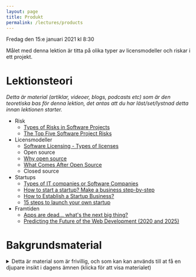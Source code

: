 ```yaml
---
layout: page
title: Produkt
permalink: /lectures/products
---
```


Fredag den 15:e januari 2021 kl 8:30

Målet med denna lektion är titta på olika typer av licensmodeller och riskar i ett projekt.

# Lektionsteori
*Detta är material (artiklar, videoer, blogs, podcasts etc) som är den teoretiska bas för denna lektion, det antas att du har läst/set/lystnad detta innan lektionen starter.*

* Risk
    * [Types of Risks in Software Projects](https://www.softwaretestinghelp.com/types-of-risks-in-software-projects/)
    * [The Top Five Software Project Risks](https://www.projectsmart.co.uk/top-five-software-project-risks.php)
* Licensmodeller
    * [Software Licensing - Types of licenses](https://sites.google.com/site/cupbsoftwarelicensing/types-of-licenses)
    * Open source
    * [Why open source](https://ben.balter.com/2015/11/23/why-open-source/)
    * [What Comes After Open Source](https://www.youtube.com/watch?v=vTsc1m78BUk)
    * Closed source
* Startups
    * [Types of IT companies or Software Companies](https://www.campusplusplus.com/types-of-it-companies/)
    * [How to start a startup? Make a business step-by-step](https://lanars.com/blog/how-to-start-a-startup-make-a-business-step-by-step)
    * [How to Establish a Startup Business?](https://www.cuttles.io/startup-articles/how-to-establish-a-startup-business)
    * [15 steps to launch your own startup](https://medium.com/@christianreber/15-steps-to-launch-your-own-startup-74e945869ca4)
* Framtiden
    * [Apps are dead... what's the next big thing?](https://www.youtube.com/watch?v=wOb0ThditOo)
    * [Predicting the Future of the Web Development (2020 and 2025)](https://www.youtube.com/watch?v=24tQRwIRP_w)

# Bakgrundsmaterial

<details markdown="1">
<summary>Detta är material som är frivillig, och som kan kan används till at få en djupare insikt i dagens ämnen (klicka för att visa materialet)</summary>

*Oftast förklara det material bakgrunden till dagens lektionsteori, går mer på djupet med ämne eller har en annan vinkel på det samma material*

* Startups
    * [How to start a startup incubator](https://hackernoon.com/how-to-start-a-startup-incubator-from-the-founders-of-stanfords-cardinal-ventures-35697427960)
    * [What is Entrepreneurship?](https://startupsusa.org/what-is-entrepreneurship/)
* Licensmodeller
* [An introduction to innersource](https://resources.github.com/whitepapers/introduction-to-innersource/)
</details>